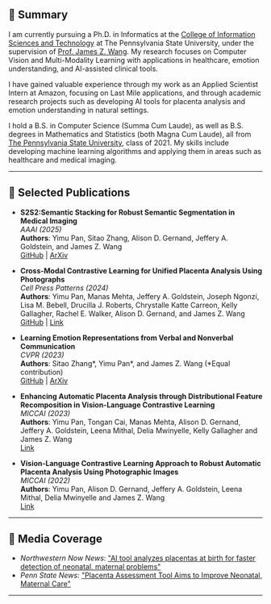 ## 🧾 **Summary**

I am currently pursuing a Ph.D. in Informatics at the [College of Information Sciences and Technology](https://ist.psu.edu) at The Pennsylvania State University, under the supervision of [Prof. James Z. Wang](https://wang.ist.psu.edu/docs/home.shtml). My research focuses on Computer Vision and Multi-Modality Learning with applications in healthcare, emotion understanding, and AI-assisted clinical tools.

I have gained valuable experience through my work as an Applied Scientist Intern at Amazon, focusing on Last Mile applications, and through academic research projects such as developing AI tools for placenta analysis and emotion understanding in natural settings.

I hold a B.S. in Computer Science (Summa Cum Laude), as well as B.S. degrees in Mathematics and Statistics (both Magna Cum Laude), all from [The Pennsylvania State University](https://www.psu.edu), class of 2021. My skills include developing machine learning algorithms and applying them in areas such as healthcare and medical imaging.

---

## 📝 **Selected Publications**  

- **S2S2:Semantic Stacking for Robust Semantic Segmentation in Medical Imaging**  
   *AAAI (2025)*  
   **Authors**: Yimu Pan, Sitao Zhang, Alison D. Gernand, Jeffery A. Goldstein, and James Z. Wang  
   [GitHub](https://github.com/ymp5078/Semantic-Stacking) | [ArXiv](https://arxiv.org/abs/2412.13156)

- **Cross-Modal Contrastive Learning for Unified Placenta Analysis Using Photographs**  
   *Cell Press Patterns (2024)*  
   **Authors**: Yimu Pan, Manas Mehta, Jeffery A. Goldstein, Joseph Ngonzi, Lisa M. Bebell, Drucilla J. Roberts, Chrystalle Katte Carreon, Kelly Gallagher, Rachel E. Walker, Alison D. Gernand, and James Z. Wang  
   [GitHub](https://github.com/ymp5078/PlacentaCLIP) | [Link](https://www.cell.com/patterns/fulltext/S2666-3899(24)00269-1)

- **Learning Emotion Representations from Verbal and Nonverbal Communication**  
   *CVPR (2023)*  
   **Authors**: Sitao Zhang\*, Yimu Pan\*, and James Z. Wang (\*Equal contribution)  
   [GitHub](https://github.com/Xeaver/EmotionCLIP) | [ArXiv](https://arxiv.org/abs/2305.13500)

- **Enhancing Automatic Placenta Analysis through Distributional Feature Recomposition in Vision-Language Contrastive Learning**  
   *MICCAI (2023)*  
   **Authors**: Yimu Pan, Tongan Cai, Manas Mehta, Alison D. Gernand, Jeffery A. Goldstein, Leena Mithal, Delia Mwinyelle, Kelly Gallagher and James Z. Wang  
   [Link](https://link.springer.com/chapter/10.1007/978-3-031-43987-2_12)

- **Vision-Language Contrastive Learning Approach to Robust Automatic Placenta Analysis Using Photographic Images**  
   *MICCAI (2022)*  
   **Authors**: Yimu Pan, Alison D. Gernand, Jeffery A. Goldstein, Leena Mithal, Delia Mwinyelle and James Z. Wang  
   [Link](https://link.springer.com/chapter/10.1007/978-3-031-16437-8_68)

---

## 📢 **Media Coverage**  

- *Northwestern Now News*: ["AI tool analyzes placentas at birth for faster detection of neonatal, maternal problems"](https://news.northwestern.edu/stories/2024/12/ai-tool-analyzes-placentas-at-birth-for-faster-detection-of-neonatal-maternal-problems/?fj=)
- *Penn State News*: ["Placenta Assessment Tool Aims to Improve Neonatal, Maternal Care"](https://www.psu.edu/news/research/story/placenta-assessment-tool-aims-improve-neonatal-maternal-care)

---
